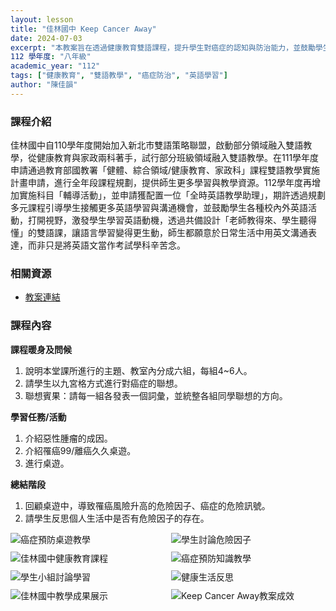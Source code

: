```yaml
---
layout: lesson
title: "佳林國中 Keep Cancer Away"
date: 2024-07-03
excerpt: "本教案旨在透過健康教育雙語課程，提升學生對癌症的認知與防治能力，並鼓勵學生積極參與英語學習活動。"
112 學年度: "八年級"
academic_year: "112"
tags: ["健康教育", "雙語教學", "癌症防治", "英語學習"]
author: "陳佳韻"
---
```


### 課程介紹

佳林國中自110學年度開始加入新北市雙語策略聯盟，啟動部分領域融入雙語教學，從健康教育與家政兩科著手，試行部分班級領域融入雙語教學。在111學年度申請通過教育部國教署「健體、綜合領域/健康教育、家政科」課程雙語教學實施計畫申請，進行全年段課程規劃，提供師生更多學習與教學資源。112學年度再增加實施科目「輔導活動」，並申請獲配置一位「全時英語教學助理」，期許透過規劃多元課程引導學生接觸更多英語學習與溝通機會，並鼓勵學生各種校內外英語活動，打開視野，激發學生學習英語動機，透過共備設計「老師教得來、學生聽得懂」的雙語課，讓語言學習變得更生動，師生都願意於日常生活中用英文溝通表達，而非只是將英語文當作考試學科辛苦念。

### 相關資源

* [教案連結](https://drive.google.com/file/d/1I5fwMkzxs-YOO6emyZKFzuYru8jz9-Qz/view?usp=drive_link)

### 課程內容

**課程暖身及問候**

1.  說明本堂課所進行的主題、教室內分成六組，每組4~6人。
2.  請學生以九宮格方式進行對癌症的聯想。
3.  聯想賓果：請每一組各發表一個詞彙，並統整各組同學聯想的方向。

**學習任務/活動**

1.  介紹惡性腫瘤的成因。
2.  介紹罹癌99/離癌久久桌遊。
3.  進行桌遊。

**總結階段**

1.  回顧桌遊中，導致罹癌風險升高的危險因子、癌症的危險訊號。
2.  請學生反思個人生活中是否有危險因子的存在。

<div style="display: flex; flex-direction: row; flex-wrap: wrap; gap: 10px; margin-bottom: 10px;">
    <img src="{{ '/assets/images/lessons/112/佳林國中/541249_0.jpg' | relative_url }}" alt="癌症預防桌遊教學" style="flex: 1; min-width: 48%; object-fit: cover;">
    <img src="{{ '/assets/images/lessons/112/佳林國中/541250_0.jpg' | relative_url }}" alt="學生討論危險因子" style="flex: 1; min-width: 48%; object-fit: cover;">
</div>

<div style="display: flex; flex-direction: row; flex-wrap: wrap; gap: 10px; margin-bottom: 10px;">
    <img src="{{ '/assets/images/lessons/112/佳林國中/DSC_6090.jpg' | relative_url }}" alt="佳林國中健康教育課程" style="flex: 1; min-width: 48%; object-fit: cover;">
    <img src="{{ '/assets/images/lessons/112/佳林國中/LINE_ALBUM_2024.4.23_240423_2_0.jpg' | relative_url }}" alt="癌症預防知識教學" style="flex: 1; min-width: 48%; object-fit: cover;">
</div>

<div style="display: flex; flex-direction: row; flex-wrap: wrap; gap: 10px; margin-bottom: 10px;">
    <img src="{{ '/assets/images/lessons/112/佳林國中/LINE_ALBUM_41524_240423_1.jpg' | relative_url }}" alt="學生小組討論學習" style="flex: 1; min-width: 48%; object-fit: cover;">
    <img src="{{ '/assets/images/lessons/112/佳林國中/LINE_ALBUM_41524_240423_2.jpg' | relative_url }}" alt="健康生活反思" style="flex: 1; min-width: 48%; object-fit: cover;">
</div>

<div style="display: flex; flex-direction: row; flex-wrap: wrap; gap: 10px; margin-bottom: 10px;">
    <img src="{{ '/assets/images/lessons/112/佳林國中/LINE_ALBUM_健教課融入家庭教育（112-1)_240423_1.jpg' | relative_url }}" alt="佳林國中教學成果展示" style="flex: 1; min-width: 48%; object-fit: cover;">
    <img src="{{ '/assets/images/lessons/112/佳林國中/話劇比賽-11.jpg' | relative_url }}" alt="Keep Cancer Away教案成效" style="flex: 1; min-width: 48%; object-fit: cover;">
</div>


